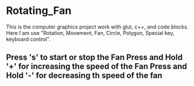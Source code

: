 # Rotating_Fan
This is the computer graphics project work with glut, c++, and code blocks. Here I am use "Rotation, Movement, Fan, Circle, Polygon,  Special key, keyboard control".
<h2>Press 's' to start or stop the Fan</n>
</n>Press and Hold '+' for increasing the speed of the Fan
</n>Press and Hold '-' for decreasing th speed of the fan
